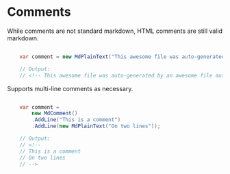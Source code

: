 # Comments

While comments are not standard markdown, HTML comments are still valid markdown.

```cs 

    var comment = new MdPlainText("This awesome file was auto-generated by an awesome file auto-generator");

    // Output:
    // <!-- This awesome file was auto-generated by an awesome file auto-generator -->

```

Supports multi-line comments as necessary.

```cs 

    var comment = 
        new MdComment()
        .AddLine("This is a comment")
        .AddLine(new MdPlainText("On two lines"));

    // Output:
    // <!--  
    // This is a comment
    // On two lines
    // -->

```